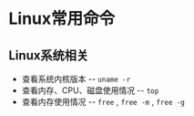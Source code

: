 # Linux常用命令

## Linux系统相关
- 查看系统内核版本 -- `uname -r`
- 查看内存、CPU、磁盘使用情况 -- `top`
- 查看内存使用情况 -- `free` , `free -m` , `free -g`
